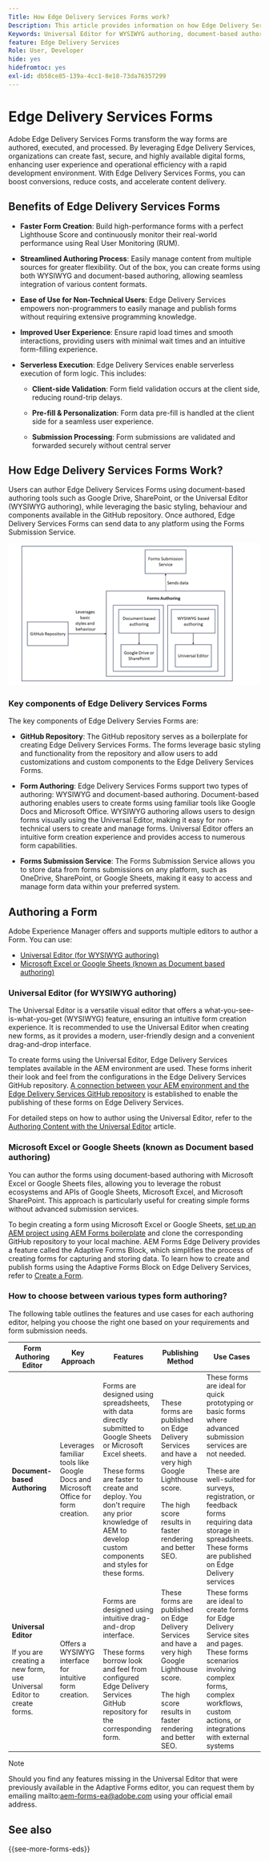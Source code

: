 ```yaml
---
Title: How Edge Delivery Services Forms work?
Description: This article provides information on how Edge Delivery Services Forms work. It also provides information on various form authoring platforms, including the Universal Editor and document-based authoring.
Keywords: Universal Editor for WYSIWYG authoring, document-based authoring, Working of Edge Delivery Services Forms, How Edge Delivery Services Forms work?
feature: Edge Delivery Services
Role: User, Developer
hide: yes
hidefromtoc: yes
exl-id: db58ce85-139a-4cc1-8e18-73da76357299
---
```

# Edge Delivery Services Forms

Adobe Edge Delivery Services Forms transform the way forms are authored, executed, and processed. By leveraging Edge Delivery Services, organizations can create fast, secure, and highly available digital forms, enhancing user experience and operational efficiency with a rapid development environment. With Edge Delivery Services Forms, you can boost conversions, reduce costs, and accelerate content delivery.

## Benefits of Edge Delivery Services Forms

* **Faster Form Creation**: Build high-performance forms with a perfect Lighthouse Score and continuously monitor their real-world performance using Real User Monitoring (RUM).

* **Streamlined Authoring Process**: Easily manage content from multiple sources for greater flexibility. Out of the box, you can create forms using both WYSIWYG and document-based authoring, allowing seamless integration of various content formats.

* **Ease of Use for Non-Technical Users**: Edge Delivery Services empowers non-programmers to easily manage and publish forms without requiring extensive programming knowledge.
  
* **Improved User Experience**: Ensure rapid load times and smooth interactions, providing users with minimal wait times and an intuitive form-filling experience.

* **Serverless Execution**: Edge Delivery Services enable serverless execution of form logic. This includes:

    * **Client-side Validation**: Form field validation occurs at the client side, reducing round-trip delays.

    * **Pre-fill & Personalization**: Form data pre-fill is handled at the client side for a seamless user experience.

    * **Submission Processing**: Form submissions are validated and forwarded securely without central server 

## How Edge Delivery Services Forms Work?

Users can author Edge Delivery Services Forms using document-based authoring tools such as Google Drive, SharePoint, or the Universal Editor (WYSIWYG authoring), while leveraging the basic styling, behaviour and components available in the GitHub repository. Once authored, Edge Delivery Services Forms can send data to any platform using the Forms Submission Service.

![How Edge Delivery Services Forms works](/help/edge/docs/forms/assets/eds-forms-working.png)

### Key components of Edge Delivery Services Forms

The key components of Edge Delivery Servies Forms are:

* **GitHub Repository**: The GitHub repository serves as a boilerplate for creating Edge Delivery Services Forms. The forms leverage basic styling and functionality from the repository and allow users to add customizations and custom components to the Edge Delivery Services Forms.

* **Form Authoring**: Edge Delivery Services Forms support two types of authoring: WYSIWYG and document-based authoring. Document-based authoring enables users to create forms using familiar tools like Google Docs and Microsoft Office. WYSIWYG authoring allows users to design forms visually using the Universal Editor, making it easy for non-technical users to create and manage forms. Universal Editor offers an intuitive form creation experience and provides access to numerous form capabilities.

* **Forms Submission Service**: The Forms Submission Service allows you to store data from forms submissions on any platform, such as OneDrive, SharePoint, or Google Sheets, making it easy to access and manage form data within your preferred system.

## Authoring a Form

Adobe Experience Manager offers and supports multiple editors to author a Form. You can use:
* [Universal Editor (for WYSIWYG authoring)](#universal-editor-for-wysiwyg-authoring)
* [Microsoft Excel or Google Sheets (known as Document based authoring)](#microsoft-excel-or-google-sheets-known-as-document-based-authoring)

### Universal Editor (for WYSIWYG authoring)

The Universal Editor is a versatile visual editor that offers a what-you-see-is-what-you-get (WYSIWYG) feature, ensuring an intuitive form creation experience. It is recommended to use the Universal Editor when creating new forms, as it provides a modern, user-friendly design and a convenient drag-and-drop interface.

To create forms using the Universal Editor, Edge Delivery Services templates available in the AEM environment are used. These forms inherit their look and feel from the configurations in the Edge Delivery Services GitHub repository. [A connection between your AEM environment and the Edge Delivery Services GitHub repository](/help/edge/docs/forms/publishing-forms.md) is established to enable the publishing of these forms on Edge Delivery Services.

For detailed steps on how to author using the Universal Editor, refer to the [Authoring Content with the Universal Editor](https://experienceleague.adobe.com/en/docs/experience-manager-cloud-service/content/sites/authoring/universal-editor/authoring) article.

### Microsoft Excel or Google Sheets (known as Document based authoring)

You can author the forms using document-based authoring with Microsoft Excel or Google Sheets files, allowing you to leverage the robust ecosystems and APIs of Google Sheets, Microsoft Excel, and Microsoft SharePoint. This approach is particularly useful for creating simple forms without advanced submission services.

To begin creating a form using Microsoft Excel or Google Sheets, [set up an AEM project using AEM Forms boilerplate](/help/edge/docs/forms/tutorial.md#create-a-new-aem-project-pre-configured-with-adaptive-forms-block) and clone the corresponding GitHub repository to your local machine. AEM Forms Edge Delivery provides a feature called the Adaptive Forms Block, which simplifies the process of creating forms for capturing and storing data. To learn how to create and publish forms using the Adaptive Forms Block on Edge Delivery Services, refer to [Create a Form](/help/edge/docs/forms/create-forms.md).

<!--
## Adaptive Forms editors (for Core Components or foundation components based authoring)

You can author forms that are engaging, responsive and dynamic. The Adaptive Form editor provides a user-friendly wizard that allows you to quickly create Adaptive Forms. The form wizard features easy tab navigation, enabling you to select pre-configured templates for foundation or core components, themes, data models, and submission options to create a form efficiently. 

[Authoring forms with Core Components](/help/forms/creating-adaptive-form-core-components.md) allows you to leverage standardized data capture components that can be customized, reducing development time and lowering maintenance costs for digital enrollment experiences. These forms can be published using the Adaptive Forms Block on Edge Delivery Services or through the AEM Publish instance. 

[Authoring forms with Foundation Components](/help/forms/create-an-adaptive-form.md) uses classic data capture components. These forms can only be published using the AEM Publish instance. 

You can also publish forms created using Adaptive Forms Editors on Edge Delivery Services by establishing [connection between your AEM environment and the Edge Delivery Services GitHub repository](/help/edge/docs/forms/publishing-forms.md).


| **Adaptive Forms editors** | Provides a wizard-driven approach to quickly start forms authoring using templates, styling, and predefined fields. | Use these editors to create Core Components based forms or Foundation Components based forms. | These forms can be published on Edge Delivery Services or via AEM Publish instances.  | Use these editors to create Core Components based forms or Foundation Components based forms. Ideal for scenarios involving complex forms, complex workflows, custom actions, or integrations with external systems. |  



## Types of Publishing for Edge Delivery Services Forms

You can publish Edge Delivery Services Forms on one of the following:

* **Edge Delivery Services Form Submission**: Edge Delivery Services Form Submissions ensure that form interactions, including submission and data processing, are handled efficiently and securely. This enables a faster and more reliable user experience, particularly during high traffic periods. By processing form submissions at the edge, Edge Delivery Services minimizes the reliance on a centralized server.

* **AEM Publish instance**: The AEM Forms server offers a publish instance that manages the forms and related assets available to end users.
-->

### How to choose between various types form authoring?

The following table outlines the features and use cases for each authoring editor, helping you choose the right one based on your requirements and form submission needs. 

| **Form Authoring Editor**    | **Key Approach**| **Features** | **Publishing Method** | **Use Cases** |
|--------|-----------|-------|-------|------------------------------------------------|
| **Document-based Authoring**    |  Leverages familiar tools like Google Docs and Microsoft Office for form creation.| Forms are designed using spreadsheets, with data directly submitted to Google Sheets or Microsoft Excel sheets. </br> </br> These forms are faster to create and deploy. You don't require any prior knowledge of AEM to develop custom components and styles for these forms.  | These forms are published on Edge Delivery Services and have a very high Google Lighthouse score. </br> </br>  The high score results in faster rendering and better SEO. | These forms are ideal for quick prototyping or basic forms where advanced submission services are not needed. </br> </br>  These are well-suited for surveys, registration, or feedback forms requiring data storage in spreadsheets. These forms are published on Edge Delivery services |  
| **Universal Editor**  </br> </br> If you are creating a new form, use Universal Editor to create forms.          | Offers a WYSIWYG interface for intuitive form creation.         | Forms are designed using intuitive drag-and-drop interface. </br> </br>  These forms borrow look and feel from configured Edge Delivery Services GitHub repository for the corresponding form. | These forms are published on Edge Delivery Services and have a very high Google Lighthouse score. </br> </br> The high score results in faster rendering and better SEO.  | These forms are ideal to create forms for Edge Delivery Service sites and pages. These forms scenarios involving complex forms, complex workflows, custom actions, or integrations with external systems |  

>[!NOTE]
>
>
> Should you find any features missing in the Universal Editor that were previously available in the Adaptive Forms editor, you can request them by emailing mailto:aem-forms-ea@adobe.com using your official email address.

## See also

{{see-more-forms-eds}}
